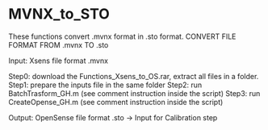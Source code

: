 # MVNX_to_STO
These functions convert .mvnx format in .sto format.
CONVERT FILE FORMAT FROM .mvnx TO .sto

Input: Xsens file format .mvnx

Step0: download the Functions_Xsens_to_OS.rar, extract all files in a folder.
Step1: prepare the inputs file in the same folder
Step2: run BatchTrasform_GH.m (see comment instruction inside the script)
Step3: run CreateOpense_GH.m (see comment instruction inside the script)

Output: OpenSense file format .sto -> Input for Calibration step
